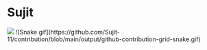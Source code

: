 # Sujit
<img src="https://github-readme-stats.vercel.app/api?username=Sujit-11&&show_icons=true&title_color=ffffff&icon_color=bb2acf&text_color=daf7dc&bg_color=151515">
![Snake gif](https://github.com/Sujit-11/contribution/blob/main/output/github-contribution-grid-snake.gif)
